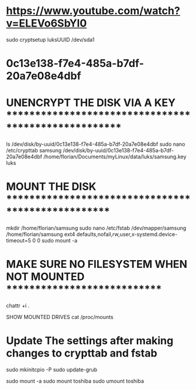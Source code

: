 # https://www.youtube.com/watch?v=ELEVo6SbYl0


sudo cryptsetup luksUUID /dev/sda1
#   0c13e138-f7e4-485a-b7df-20a7e08e4dbf


# UNENCRYPT THE DISK VIA A KEY ****************************************************
ls /dev/disk/by-uuid/0c13e138-f7e4-485a-b7df-20a7e08e4dbf
sudo nano /etc/crypttab
samsung /dev/disk/by-uuid/0c13e138-f7e4-485a-b7df-20a7e08e4dbf /home/florian/Documents/myLinux/data/luks/samsung.key luks

# MOUNT THE DISK **************************************************

mkdir /home/florian/samsung
sudo nano /etc/fstab
/dev/mapper/samsung /home/florian/samsung ext4 defaults,nofail,rw,user,x-systemd.device-timeout=5 0 0
sudo mount -a

#  MAKE SURE NO FILESYSTEM WHEN NOT MOUNTED ***************************
chattr +i .

SHOW MOUNTED DRIVES
cat /proc/mounts


# Update The settings after making changes to crypttab and fstab
sudo mkinitcpio -P
sudo update-grub


sudo mount -a
sudo mount toshiba
sudo umount toshiba

